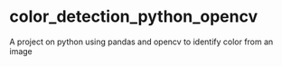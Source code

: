 # color_detection_python_opencv
A project on python using pandas and opencv to identify color from an image

